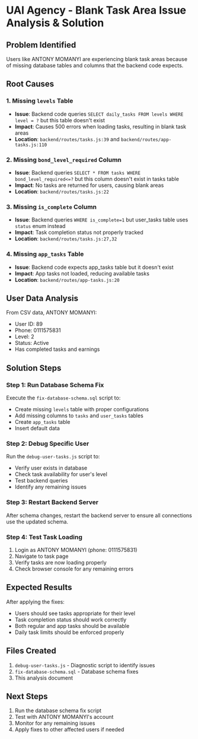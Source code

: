 # UAI Agency - Blank Task Area Issue Analysis & Solution

## Problem Identified
Users like ANTONY MOMANYI are experiencing blank task areas because of missing database tables and columns that the backend code expects.

## Root Causes

### 1. Missing `levels` Table
- **Issue**: Backend code queries `SELECT daily_tasks FROM levels WHERE level = ?` but this table doesn't exist
- **Impact**: Causes 500 errors when loading tasks, resulting in blank task areas
- **Location**: `backend/routes/tasks.js:39` and `backend/routes/app-tasks.js:110`

### 2. Missing `bond_level_required` Column
- **Issue**: Backend queries `SELECT * FROM tasks WHERE bond_level_required<=?` but this column doesn't exist in tasks table
- **Impact**: No tasks are returned for users, causing blank areas
- **Location**: `backend/routes/tasks.js:22`

### 3. Missing `is_complete` Column
- **Issue**: Backend queries `WHERE is_complete=1` but user_tasks table uses `status` enum instead
- **Impact**: Task completion status not properly tracked
- **Location**: `backend/routes/tasks.js:27,32`

### 4. Missing `app_tasks` Table
- **Issue**: Backend code expects app_tasks table but it doesn't exist
- **Impact**: App tasks not loaded, reducing available tasks
- **Location**: `backend/routes/app-tasks.js:20`

## User Data Analysis
From CSV data, ANTONY MOMANYI:
- User ID: 89
- Phone: 0111575831
- Level: 2
- Status: Active
- Has completed tasks and earnings

## Solution Steps

### Step 1: Run Database Schema Fix
Execute the `fix-database-schema.sql` script to:
- Create missing `levels` table with proper configurations
- Add missing columns to `tasks` and `user_tasks` tables
- Create `app_tasks` table
- Insert default data

### Step 2: Debug Specific User
Run the `debug-user-tasks.js` script to:
- Verify user exists in database
- Check task availability for user's level
- Test backend queries
- Identify any remaining issues

### Step 3: Restart Backend Server
After schema changes, restart the backend server to ensure all connections use the updated schema.

### Step 4: Test Task Loading
1. Login as ANTONY MOMANYI (phone: 0111575831)
2. Navigate to task page
3. Verify tasks are now loading properly
4. Check browser console for any remaining errors

## Expected Results
After applying the fixes:
- Users should see tasks appropriate for their level
- Task completion status should work correctly
- Both regular and app tasks should be available
- Daily task limits should be enforced properly

## Files Created
1. `debug-user-tasks.js` - Diagnostic script to identify issues
2. `fix-database-schema.sql` - Database schema fixes
3. This analysis document

## Next Steps
1. Run the database schema fix script
2. Test with ANTONY MOMANYI's account
3. Monitor for any remaining issues
4. Apply fixes to other affected users if needed
